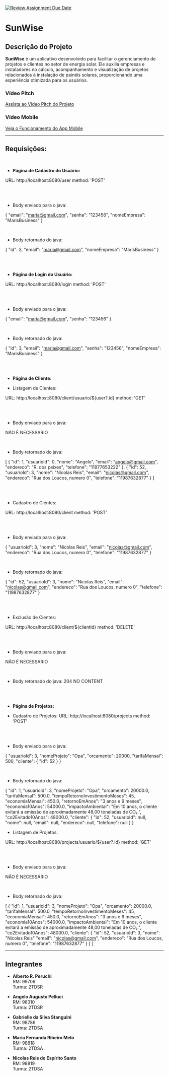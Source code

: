 [![Review Assignment Due Date](https://classroom.github.com/assets/deadline-readme-button-22041afd0340ce965d47ae6ef1cefeee28c7c493a6346c4f15d667ab976d596c.svg)](https://classroom.github.com/a/JCD84hr8)

# SunWise

## Descrição do Projeto

**SunWise** é um aplicativo desenvolvido para facilitar o gerenciamento de projetos e clientes no setor de energia solar. Ele auxilia empresas e instaladores no cálculo, acompanhamento e visualização de projetos relacionados à instalação de painéis solares, proporcionando uma experiência otimizada para os usuários.

### Vídeo Pitch
[Assista ao Vídeo Pitch do Projeto](https://youtu.be/I6wn4ZvZKCw?si=GEYDWwtUtWb8I4J4)

### Vídeo Mobile
[Veja o Funcionamento do App Mobile](https://youtu.be/S64XSzucHgQ)

---

## Requisições:

<br>

- **Página de Cadastro do Usuário:**

URL: http://localhost:8080/user 
method: 'POST' 

<br>
<br>

- Body enviado para o java:

{
  "email": "maria@gmail.com",
  "senha": "123456",
  "nomeEmpresa": "MarisBusiness"
}

<br>

- Body retornado do java:

{
  "id": 3,
  "email": "maria@gmail.com",
  "nomeEmpresa": "MarisBusiness"
}

<br>
<br>

- **Página de Login do Usuário:**

URL: http://localhost:8080/login 
method: 'POST' 

<br>
<br>

- Body enviado para o java:

{
  "email": "maria@gmail.com",
  "senha": "123456"
}

<br>

- Body retornado do java:

{
  "id": 3,
  "email": "maria@gmail.com",
  "senha": "123456",
  "nomeEmpresa": "MarisBusiness"
}

<br>
<br>

- **Página de Cliente:**

- Listagem de Cientes:
  
URL: http://localhost:8080/client/usuario/${user?.id} 
method: 'GET'

<br>
<br>

- Body enviado para o java:

NÃO É NECESSÁRIO

<br>

- Body retornado do java:

[
  {
    "id": 1,
    "usuarioId": 0,
    "nome": "Angelo",
    "email": "angelo@gmail.com",
    "endereco": "R. dos peixes",
    "telefone": "11977653222"
  },
  {
    "id": 52,
    "usuarioId": 3,
    "nome": "Nicolas Reis",
    "email": "nicolas@gmail.com",
    "endereco": "Rua dos Loucos, numero 0",
    "telefone": "11987632877"
  }
]

<br>
<br>

- Cadastro de Cientes:
  
URL: http://localhost:8080/client 
method: 'POST'

<br>
<br>

- Body enviado para o java:
  
{
  "usuarioId": 3,
  "nome": "Nicolas Reis",
  "email": "nicolas@gmail.com",
  "endereco": "Rua dos Loucos, numero 0",
  "telefone": "11987632877"
}

<br>

- Body retornado do java:

{
  "id": 52,
  "usuarioId": 3,
  "nome": "Nicolas Reis",
  "email": "nicolas@gmail.com",
  "endereco": "Rua dos Loucos, numero 0",
  "telefone": "11987632877"
}

<br>
<br>

- Exclusão de Cientes:
  
URL: http://localhost:8080/client/${clientId}
method: 'DELETE'

<br>
<br>

- Body enviado para o java:

NÃO É NECESSÁRIO

<br>

- Body retornado do java:
  204 NO CONTENT

<br>
<br>

- **Página de Projetos:**
  
- Cadastro de Projetos:
URL: http://localhost:8080/projects
method: 'POST'

<br>
<br>

- Body enviado para o java:

{
  "usuarioId": 3,
	"nomeProjeto": "Opa",
  "orcamento": 20000,
  "tarifaMensal": 500,
  "cliente": {
    "id": 52
  }
}

<br>


- Body retornado do java:

{
	"id": 1,
	"usuarioId": 3,
	"nomeProjeto": "Opa",
	"orcamento": 20000.0,
	"tarifaMensal": 500.0,
	"tempoRetornoInvestimentoMeses": 45,
	"economiaMensal": 450.0,
	"retornoEmAnos": "3 anos e 9 meses",
	"economia10Anos": 54000.0,
	"impactoAmbiental": "Em 10 anos, o cliente evitará a emissão de aproximadamente 48,00 toneladas de CO₂.",
	"co2Evitado10Anos": 48000.0,
	"cliente": {
		"id": 52,
		"usuarioId": null,
		"nome": null,
		"email": null,
		"endereco": null,
		"telefone": null
	}
}


- Listagem de Projetos:
  
URL: http://localhost:8080/projects/usuario/${user?.id} 
method: 'GET'

<br>
<br>

- Body enviado para o java:

NÃO É NECESSÁRIO

<br>

- Body retornado do java:

[
	{
		"id": 1,
		"usuarioId": 3,
		"nomeProjeto": "Opa",
		"orcamento": 20000.0,
		"tarifaMensal": 500.0,
		"tempoRetornoInvestimentoMeses": 45,
		"economiaMensal": 450.0,
		"retornoEmAnos": "3 anos e 9 meses",
		"economia10Anos": 54000.0,
		"impactoAmbiental": "Em 10 anos, o cliente evitará a emissão de aproximadamente 48,00 toneladas de CO₂.",
		"co2Evitado10Anos": 48000.0,
		"cliente": {
			"id": 52,
			"usuarioId": 3,
			"nome": "Nicolas Reis"
			"email": "nicolas@gmail.com",
			"endereco": "Rua dos Loucos, numero 0",
			"telefone": "11987632877"
		}
	}
]

---

## Integrantes

- **Alberto R. Peruchi**  
  RM: 99706  
  Turma: 2TDSR  

- **Angelo Augusto Pelluci**  
  RM: 98310  
  Turma: 2TDSR  

- **Gabrielle da Silva Stanguini**  
  RM: 98786  
  Turma: 2TDSA  

- **Maria Fernanda Ribeiro Melo**  
  RM: 98818  
  Turma: 2TDSA  

- **Nicolas Reis do Espírito Santo**  
  RM: 98819  
  Turma: 2TDSA  
